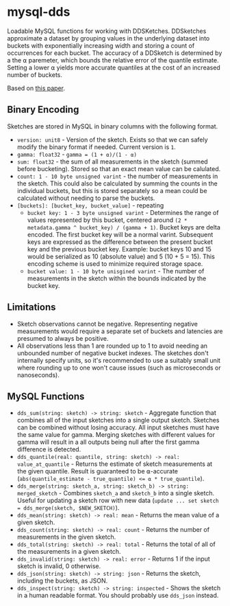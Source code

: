 # mysql-dds

Loadable MySQL functions for working with DDSKetches. DDSketches approximate a
dataset by grouping values in the underlying dataset into buckets with
exponentially increasing width and storing a count of occurrences for each
bucket. The accuracy of a DDSketch is determined by a the ⍺ paremeter, which
bounds the relative error of the quantile estimate. Setting a lower ⍺ yields
more accurate quantiles at the cost of an increased number of buckets.

Based on [this paper](https://arxiv.org/pdf/1908.10693.pdf).

## Binary Encoding

Sketches are stored in MySQL in binary columns with the following format.

* `version: unit8` - Version of the sketch. Exists so that we can safely modify the binary format if needed. Current version is `1`. 
* `gamma: float32` - `gamma = (1 + ⍺)/(1 - ⍺)`
* `sum: float32` - the sum of all measurements in the sketch (summed before bucketing). Stored so that an exact mean value can be calulated.
* `count: 1 - 10 byte unsigned varint` - the number of measurements in the sketch. This could also be calculated by summing the counts in the individual buckets, but this is stored separately so a mean could be calculated without needing to parse the buckets.
* `[buckets]: [bucket_key, bucket_value]` - repeating
    * `bucket key: 1 - 3 byte unsigned varint` - Determines the range of values represented by this bucket, centered around `(2 * metadata.gamma ^ bucket_key) / (gamma + 1)`. Bucket keys are delta encoded. The first bucket key will be a normal varint. Subsequent keys are expressed as the difference between the present bucket key and the previous bucket key. Example: bucket keys 10 and 15 would be serialized as 10 (absolute value) and 5 (10 + 5 = 15). This encoding scheme is used to minimize required storage space.
    * `bucket value: 1 - 10 byte unisgined varint` - The number of measurements in the sketch within the bounds indicated by the bucket key.

## Limitations

* Sketch observations cannot be negative. Representing negative measurements would require a separate set of buckets and latencies are presumed to always be positive.
* All observations less than 1 are rounded up to 1 to avoid needing an unbounded number of negative bucket indexes. The sketches don't internally specify units, so it's recommended to use a suitably small unit where rounding up to one won't cause issues (such as microseconds or nanoseconds).

## MySQL Functions

* `dds_sum(string: sketch) -> string: sketch` - Aggregate function that combines all of the input sketches into a single output sketch. Sketches can be combined without losing accuracy. All input sketches must have the same value for gamma. Merging sketches with different values for gamma will result in a all outputs being null after the first gamma difference is detected.
* `dds_quantile(real: quantile, string: sketch) -> real: value_at_quantile` - Returns the estimate of sketch measurements at the given quantile. Result is guaranteed to be ⍺-accurate (`abs(quantile_estimate - true_quantile) <= ⍺ * true_quantile`).
* `dds_merge(string: sketch_a, string: sketch_b) -> string: merged_sketch` - Combines `sketch_a` and `sketch_b` into a single sketch. Useful for updating a sketch row with new data (`update ... set sketch = dds_merge(sketch, $NEW_SKETCH)`).
* `dds_mean(string: sketch) -> real: mean` - Returns the mean value of a given sketch.
* `dds_count(string: sketch) -> real: count` - Returns the number of measurements in the given sketch.
* `dds_total(string: sketch) -> real: total` - Returns the total of all of the measurements in a given sketch.
* `dds_invalid(string: sketch) -> real: error` - Returns 1 if the input sketch is invalid, 0 otherwise.
* `dds_json(string: sketch) -> string: json` - Returns the sketch, including the buckets, as JSON.
* `dds_inspect(string: sketch) -> string: inspected` - Shows the sketch in a human readable format. You should probably use `dds_json` instead.
